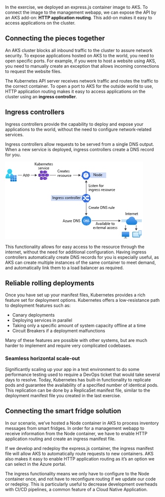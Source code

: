 In the exercise, we deployed an express.js container image to AKS. To connect the image to the management webapp, we can expose the API by an AKS add-on: **HTTP application routing**. This add-on makes it easy to access applications on the cluster.

## Connecting the pieces together

An AKS cluster blocks all inbound traffic to the cluster to assure network security. To expose applications hosted on AKS to the world, you need to open specific ports. For example, if you were to host a website using AKS, you need to manually create an exception that allows incoming connections to request the website files.

The Kubernetes API server receives network traffic and routes the traffic to the correct container. To open a port to AKS for the outside world to use, HTTP application routing makes it easy to access applications on the cluster using an **ingress controller**.

## Ingress controllers

Ingress controllers provide the capability to deploy and expose your applications to the world, without the need to configure network-related services.

Ingress controllers allow requests to be served from a single DNS output. When a new service is deployed, ingress controllers create a DNS record for you.

![Ingress controller routing.](../media/2-4-http-application-routing-diagram.png)

This functionality allows for easy access to the resource through the internet, without the need for additional configuration. Having ingress controllers automatically create DNS records for you is especially useful, as AKS can create multiple instances of the same container to meet demand, and automatically link them to a load balancer as required.

## Reliable rolling deployments

Once you have set up your manifest files, Kubernetes provides a rich feature set for deployment options. Kubernetes offers a low-resistance path to deployment features such as:

* Canary deployments
* Deploying services in parallel
* Taking only a specific amount of system capacity offline at a time
* Circuit Breakers if a deployment malfunctions

Many of these features are possible with other systems, but are much harder to implement and require very complicated codebases.

### Seamless horizontal scale-out

Significantly scaling up your app in a test environment to do some performance testing used to require a DevOps ticket that would take several days to resolve. Today, Kubernetes has built-in functionality to replicate pods and guarantee the availability of a specified number of identical pods. This replication can be done by a ReplicaSet manifest file, similar to the deployment manifest file you created in the last exercise.

## Connecting the smart fridge solution

In our scenario, we’ve hosted a Node container in AKS to process inventory messages from smart fridges. In order for a management webapp to receive information from the Node container, we have to enable HTTP application routing and create an ingress manifest file.

If we develop and redeploy the express.js container, the ingress manifest file will allow AKS to automatically route requests to new containers. AKS also makes it easy to enable HTTP application routing as it’s an option we can select in the Azure portal.

The ingress functionality means we only have to configure to the Node container once, and not have to reconfigure routing if we update our code or redeploy. This is particularly useful to decrease development overheads with CI/CD pipelines, a common feature of a Cloud Native Application.
